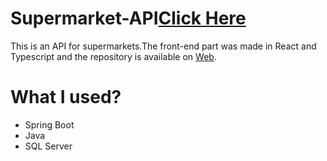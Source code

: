 # Supermarket-API<a href="https://github.com/Piciorus/Supermarket-Web">Click Here</a>
This is an API for supermarkets.The front-end part was made in React and Typescript and the repository is available on <a href="https://github.com/Piciorus/Supermarket-Web">Web</a>.

# What I used?

- Spring Boot
- Java 
- SQL Server
